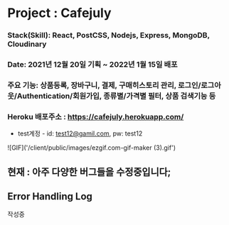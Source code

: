 # Project : Cafejuly

### Stack(Skill): React, PostCSS, Nodejs, Express, MongoDB, Cloudinary
### Date: 2021년 12월 20일 기획 ~ 2022년 1월 15일 배포
### 주요 기능: 상품등록, 장바구니, 결제, 구매히스토리 관리, 로그인/로그아웃/Authentication/회원가입, 종류별/가격별 필터, 상품 검색기능 등
### Heroku 배포주소 : https://cafejuly.herokuapp.com/
- test계정 - id: test12@gamil.com, pw: test12

![GIF]('/client/public/images/ezgif.com-gif-maker (3).gif')

## 현재 : 아주 다양한 버그들을 수정중입니다;

## Error Handling Log
작성중
